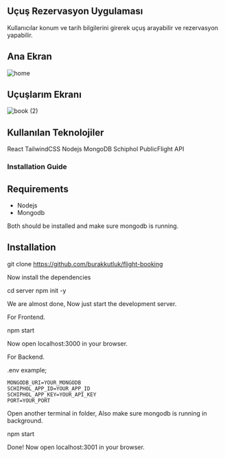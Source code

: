 ## Uçuş Rezervasyon Uygulaması 
Kullanıcılar konum ve tarih bilgilerini girerek uçuş arayabilir ve rezervasyon yapabilir.

## Ana Ekran
![home](https://github.com/user-attachments/assets/14f143ea-4f1d-4ec7-a2a4-08659317ef39)

## Uçuşlarım Ekranı
![book (2)](https://github.com/user-attachments/assets/e43b7fe9-c281-462d-969f-ee0796b19123)

## Kullanılan Teknolojiler
React TailwindCSS Nodejs MongoDB Schiphol PublicFlight API

### Installation Guide

## Requirements
* Nodejs
* Mongodb 

Both should be installed and make sure mongodb is running.

## Installation

git clone https://github.com/burakkutluk/flight-booking

Now install the dependencies

cd server
npm init -y

We are almost done, Now just start the development server.

For Frontend.

npm start

Now open localhost:3000 in your browser.

For Backend.

.env example;
```
MONGODB_URI=YOUR_MONGODB 
SCHIPHOL_APP_ID=YOUR_APP_ID
SCHIPHOL_APP_KEY=YOUR_API_KEY
PORT=YOUR_PORT
```

Open another terminal in folder, Also make sure mongodb is running in background.

npm start

Done! Now open localhost:3001 in your browser.
